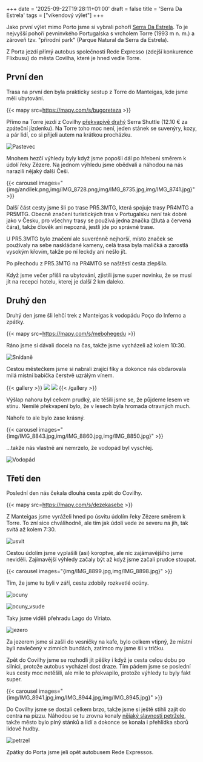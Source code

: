 +++
date = '2025-09-22T19:28:11+01:00'
draft = false
title = 'Serra Da Estrela'
tags = ["víkendový výlet"]
+++

Jako první výlet mimo Porto jsme si vybrali pohoří [Serra Da Estrela](https://en.wikipedia.org/wiki/Serra_da_Estrela).
To je nejvyšší pohoří pevninvkého Portugalska s vrcholem Torre (1993 m n. m.) a zároveň tzv. "přírodní park" (Parque Natural da Serra da Estrela).

Z Porta jezdí přímý autobus společnosti Rede Expresso (zdejší konkurence Flixbusu) do města Covilha, které je hned vedle Torre.

## První den

Trasa na první den byla prakticky sestup z Torre do Manteigas, kde jsme měli ubytování.

{{< mapy src=https://mapy.com/s/bugoreteza >}}

Přímo na Torre jezdí z Covilhy [překvapivě drahý](https://covilhamobilidade.pt/Tariff) Serra Shuttle (12.10 € za zpáteční jízdenku).
Na Torre toho moc není, jeden stánek se suvenýry, kozy, a pár lidí, co si přijeli autem na krátkou procházku.

![Pastevec](img/pastevec.png)

Mnohem hezčí výhledy byly když jsme popošli dál po hřebeni směrem k údolí řeky Zêzere.
Na jednom výhledu jsme obědvali a náhodou na nás narazili nějaký další Češi.

{{< carousel images="{img/andilek.png,img/IMG_8728.png,img/IMG_8735.jpg,img/IMG_8741.jpg}" >}}

Další část cesty jsme šli po trase PR5.3MTG, která spojuje trasy PR4MTG a PR5MTG.
Obecně značení turistických tras v Portugalsku není tak dobré jako v Česku, pro všechny trasy
se používá jedna značka (žlutá a červená čára), takže člověk ani nepozná, jestli jde po správné trase.

U PR5.3MTG bylo značení ale suverénně nejhorší, místo značek se používaly na sebe naskládané kameny, celá trasa byla maličká a zarostlá vysokým křovím, takže po ní leckdy ani nešlo jít.

Po přechodu z PR5.3MTG na PR4MTG se naštěstí cesta zlepšila.

Když jsme večer přišli na ubytování, zjistili jsme super novinku, že se musí jít na recepci hotelu, kterej je další 2 km daleko.


## Druhý den

Druhý den jsme šli lehčí trek z Manteigas k vodopádu Poço do Inferno a zpátky.

{{< mapy src=https://mapy.com/s/mebohegedu >}}

Ráno jsme si dávali docela na čas, takže jsme vycházeli až kolem 10:30.

![Snídaně](img/snidane.jpg)

Cestou městečkem jsme si nabrali zrající fíky a dokonce nás obdarovala milá místní babička čerstvě uzrálým vínem.

{{< gallery >}}
  <img src="img/fik.jpg" class="grid-w50" />
  <img src="img/vinko.jpg" class="grid-w50" />
{{< /gallery >}}

Výšlap nahoru byl celkem prudký, ale těšili jsme se, že půjdeme lesem ve stínu.
Nemilé překvapení bylo, že v lesech byla hromada otravných much.

Nahoře to ale bylo zase krásný.

{{< carousel images="{img/IMG_8843.jpg,img/IMG_8860.jpg,img/IMG_8850.jpg}" >}}

...takže nás vlastně ani nemrzelo, že vodopád byl vyschlej.

![Vodopád](img/vodopad.jpg)


## Třetí den

Poslední den nás čekala dlouhá cesta zpět do Covilhy.

{{< mapy src=https://mapy.com/s/dezekasebe >}}

Z Manteigas jsme vyráželi hned po úsvitu údolím řeky Zêzere směrem k Torre.
To zní sice chválihodně, ale tím jak údolí vede ze severu na jih, tak svítá až kolem 7:30.

![usvit](img/usvit.jpg)

Cestou údolím jsme vyplašili (asi) koroptve, ale nic zajámavějšího jsme neviděli.
Zajímavější výhledy začaly být až když jsme začali prudce stoupat.


{{< carousel images="{img/IMG_8899.jpg,img/IMG_8898.jpg}" >}}

Tím, že jsme tu byli v září, cestu zdobily rozkvetlé ocúny.

![ocuny](img/ocuny.jpg)

![ocuny_vsude](img/ocuny_vsude.jpg)

Taky jsme viděli přehradu Lago do Viriato.

![jezero](img/jezero.jpg)

Za jezerem jsme si zašli do vesničky na kafe, bylo celkem vtipný, že místní byli navlečený v zimních bundách, zatímco my jsme šli v tričku.

Zpět do Covilhy jsme se rozhodli jít pěšky i když je cesta celou dobu po silnici, protože autobus vycházel dost draze.
Tím pádem jsme se poslední kus cesty moc netěšili, ale mile to překvapilo, protože výhledy tu byly fakt super.

{{< carousel images="{img/IMG_8941.jpg,img/IMG_8944.jpg,img/IMG_8945.jpg}" >}}

Do Covilhy jsme se dostali celkem brzo, takže jsme si ještě stihli zajít do centra na pizzu.
Náhodou se tu zrovna konaly [nějaký slavnosti petržele](https://www.facebook.com/festivaldacherovia/), takže město bylo plný stánků a lidí a dokonce se konala i přehlídka sborů lidové hudby.

![petrzel](img/petrzel.jpg "Talíř petrželových stripsů")

Zpátky do Porta jsme jeli opět autobusem Rede Expressos.

